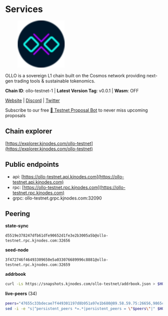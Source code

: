 # Services

<figure><img src="https://raw.githubusercontent.com/kj89/cosmos-images/main/logos/ollo.png" width="150" alt=""><figcaption></figcaption></figure>

OLLO is a sovereign L1 chain built on the Cosmos network providing  next-gen trading tools & sustainable tokenomics.

**Chain ID**: ollo-testnet-1 | **Latest Version Tag**: v0.0.1 | **Wasm**: OFF

[Website](https://www.ollostation.zone) | [Discord](https://discord.com/invite/GxBqZ9mSSm) | [Twitter](https://twitter.com/OLLOStation)



Subscribe to our free [🤖 Testnet Proposal Bot](https://t.me/kjnodes_testnet_proposal_bot) to never miss upcoming proposals


## Chain explorer
[https://explorer.kjnodes.com/ollo-testnet](https://explorer.kjnodes.com/ollo-testnet)

## Public endpoints

* api: [https://ollo-testnet.api.kjnodes.com](https://ollo-testnet.api.kjnodes.com)
* rpc: [https://ollo-testnet.rpc.kjnodes.com](https://ollo-testnet.rpc.kjnodes.com)
* grpc: ollo-testnet.grpc.kjnodes.com:32090

## Peering

**state-sync**

```text
d5519e378247dfb61dfe90652d1fe3e2b3005a5b@ollo-testnet.rpc.kjnodes.com:32656
```

**seed-node**

```text
3f472746f46493309650e5a033076689996c8881@ollo-testnet.rpc.kjnodes.com:32659
```

**addrbook**
```bash
curl -Ls https://snapshots.kjnodes.com/ollo-testnet/addrbook.json > $HOME/.ollo/config/addrbook.json
```

**live-peers** (34)
```bash
peers="47655c33bdecae7f449301197d8b951a97e1b680@89.58.59.75:26656,9865c6e15faced6643adc228e3a59744e1b4e277@116.203.29.162:46656,c2bc7720a610d753b037d89e6c3f58f7c718e24f@116.202.117.229:32656,e53eedfc4c5c4487e1fba7f3b97de6aadfca8cea@5.161.179.64:26656,da8d3ca8e1c147f0037b1c43ad3de7174f5ec1b7@209.145.59.224:26656,7dc63d58dccf6777206d5cdbc1ec1b9ba5221bd5@65.108.97.58:15656,2a8f0fada8b8b71b8154cf30ce44aebea1b5fe3d@162.19.238.122:26656,d5519e378247dfb61dfe90652d1fe3e2b3005a5b@65.109.68.190:32656,dba5e8b41c4e369418f83a449966e4eb7ca05cd4@65.109.23.114:18156,536c816c0d32ceb601fcf047284f65dc68c0513a@65.21.134.202:26626,42beefd08b5f8580177d1506220db3a548090262@65.108.195.29:26116,60a8fdd419c20f509cf590a10978827bcf1cf25c@161.97.99.251:11656,742d7dccc98ccc2b30abb6ea172fc2175782db50@148.251.91.185:26656,3ea40f63890f10272201edf96d2a49e197e52091@65.108.105.48:18156,67d27bdbc3c444c557d555164518d8f551a922c5@136.243.103.32:46656,5c2a752c9b1952dbed075c56c600c3a79b58c395@195.3.220.135:27006,d6c5ff021b091a1fd93b9f811cf7fca0d31e8510@65.108.238.61:46656,94b63fddfc78230f51aeb7ac34b9fb86bd042a77@188.165.221.155:30595,dd577d8f2e997d7e70495640aff124ddb70d1a21@95.217.192.222:26656,a553ae4af55d127300dd707a46e715b47a82610a@65.21.131.215:26626,125b0e30f00df3ff2ee7b29b7992ed888998ad31@65.109.28.177:47656,15bcdea616c717eb4356e125d4f631aaa596dfd5@65.108.77.106:26929,b1fe199b7ac2a7714c5d21524bb87810a2be94fb@135.181.178.53:32656,e3d1fbe11462a128f14ebc10f7e8bd59823f09e2@161.97.152.215:26656,cadc2b601a188aedbe4156a6eb5a81e00770bcfc@65.108.219.110:26656,f09d8e2ada2d1d66a9cc8213a1d8ca7c6e5a29a6@65.108.79.57:54656,517786f9e5e9caf196fed64c2130528e0ef59643@65.109.70.23:18156,412da32e046360f7e5168a89f80172ad093b17d9@65.109.37.58:17656,799dff05af5d30477f44c816753ff89104b2b8b5@116.202.227.117:32656,e2d59891f1aed38fe8884c63e0bb00f8ddc41b6f@5.78.46.66:26656,7db2f25b3bceeb32769d20316d5f1567f0a4bb54@167.86.99.7:16656,80b1ad27820f58b49e7a5a68881f0248a6269e9b@65.108.132.239:15656,f97a75fb69d3a5fe893dca7c8d238ccc0bd66a8f@94.23.23.189:6969,ade4d8bc8cbe014af6ebdf3cb7b1e9ad36f412c0@176.9.82.221:18156"
sed -i -e "s|^persistent_peers *=.*|persistent_peers = \"$peers\"|" $HOME/.ollo/config/config.toml
```
